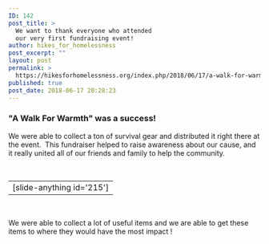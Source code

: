 ```yaml
---
ID: 142
post_title: >
  We want to thank everyone who attended
  our very first fundraising event!
author: hikes_for_homelessness
post_excerpt: ""
layout: post
permalink: >
  https://hikesforhomelessness.org/index.php/2018/06/17/a-walk-for-warmth-was-a-success/
published: true
post_date: 2018-06-17 20:28:23
---
```

<h3>"A Walk For Warmth" was a success!</h3>
We were able to collect a ton of survival gear and distributed it right there at the event.  This fundraiser helped to raise awareness about our cause, and it really united all of our friends and family to help the community.

&nbsp;
<table class="wp-list-table widefat fixed striped posts">
<tbody id="the-list">
<tr id="post-215" class="iedit author-self level-0 post-215 type-sa_slider status-publish hentry">
<td class="shortcode column-shortcode" data-colname="Shortcode">[slide-anything id='215']</td>
</tr>
</tbody>
</table>
&nbsp;

We were able to collect a lot of useful items and we are able to get these items to where they would have the most impact !